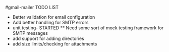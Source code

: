 #gmail-mailer TODO LIST

*  Better validation for email configuration
*  Add better handling for SMTP errors
*  unit testing- STARTED
** Need some sort of mock testing framework for SMTP messages
* add support for adding directories
* add size limits/checking for attachments
